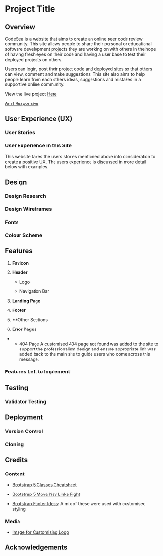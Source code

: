 # **Project Title**

## Overview

CodeSea is a website that aims to create an online peer code review community.  This site allows people to share their personal or educational software development projects they are working on with others in the hope of having fresh eyes on their code and having a user base to test their deployed projects on others.

Users can login, post their project code and deployed sites so that others can view, comment and make suggestions.  This site also aims to help people learn from each others ideas, suggestions and mistakes in a supportive online community.

View the live project [Here]( https://codesea.herokuapp.com/)


[Am I Responsive]()


## User Experience (UX)

### User Stories




### User Experience in this Site
This website takes the users stories mentioned above into consideration to create a positive UX.  The users experience is discussed in more detail below with examples.

## Design


### Design Research

### Design Wireframes
### Fonts
### Colour Scheme

## Features
1. **Favicon**


2. **Header**

    * Logo

    * Navigation Bar


3. **Landing Page**

4. **Footer**


5.  **Other Sections


6. **Error Pages**

* - 404 Page A customised 404 page not found was added to the site to support the professionalism design and ensure appropriate link was added back to the main site to guide users who come across this message.



### Features Left to Implement


## Testing



### Validator Testing


## Deployment



### Version Control
### Cloning
## Credits
### Content

*   [Bootstrap 5 Classes Cheatsheet](https://www.studytonight.com/bootstrap/how-to-align-bootstrap-5-navbar-items-to-the-right)

*   [Bootstrap 5 Move Nav Links Right](https://www.studytonight.com/bootstrap/how-to-align-bootstrap-5-navbar-items-to-the-right)

*   [Bootstrap Footer Ideas](https://mdbootstrap.com/docs/standard/navigation/footer/): A mix of these were used with customised styling

### Media

*   [Image for Customising Logo](https://commons.wikimedia.org/wiki/File:MILE_WAVE_LOGO.svg)



## Acknowledgements


